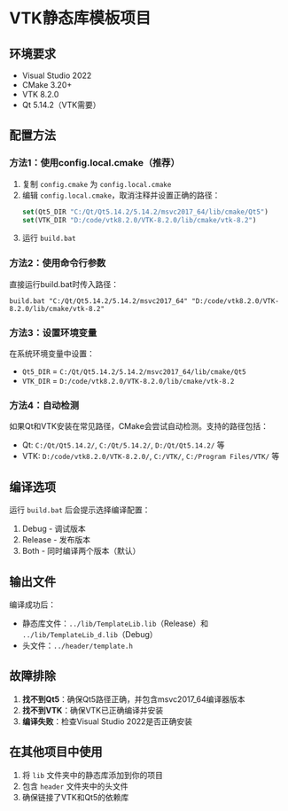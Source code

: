 # VTK静态库模板项目

## 环境要求
- Visual Studio 2022
- CMake 3.20+
- VTK 8.2.0
- Qt 5.14.2（VTK需要）

## 配置方法

### 方法1：使用config.local.cmake（推荐）
1. 复制 `config.cmake` 为 `config.local.cmake`
2. 编辑 `config.local.cmake`，取消注释并设置正确的路径：
   ```cmake
   set(Qt5_DIR "C:/Qt/Qt5.14.2/5.14.2/msvc2017_64/lib/cmake/Qt5")
   set(VTK_DIR "D:/code/vtk8.2.0/VTK-8.2.0/lib/cmake/vtk-8.2")
   ```
3. 运行 `build.bat`

### 方法2：使用命令行参数
直接运行build.bat时传入路径：
```batch
build.bat "C:/Qt/Qt5.14.2/5.14.2/msvc2017_64" "D:/code/vtk8.2.0/VTK-8.2.0/lib/cmake/vtk-8.2"
```

### 方法3：设置环境变量
在系统环境变量中设置：
- `Qt5_DIR` = `C:/Qt/Qt5.14.2/5.14.2/msvc2017_64/lib/cmake/Qt5`
- `VTK_DIR` = `D:/code/vtk8.2.0/VTK-8.2.0/lib/cmake/vtk-8.2`

### 方法4：自动检测
如果Qt和VTK安装在常见路径，CMake会尝试自动检测。支持的路径包括：
- Qt: `C:/Qt/Qt5.14.2/`, `C:/Qt/5.14.2/`, `D:/Qt/Qt5.14.2/` 等
- VTK: `D:/code/vtk8.2.0/VTK-8.2.0/`, `C:/VTK/`, `C:/Program Files/VTK/` 等

## 编译选项
运行 `build.bat` 后会提示选择编译配置：
1. Debug - 调试版本
2. Release - 发布版本
3. Both - 同时编译两个版本（默认）

## 输出文件
编译成功后：
- 静态库文件：`../lib/TemplateLib.lib`（Release）和 `../lib/TemplateLib_d.lib`（Debug）
- 头文件：`../header/template.h`

## 故障排除
1. **找不到Qt5**：确保Qt5路径正确，并包含msvc2017_64编译器版本
2. **找不到VTK**：确保VTK已正确编译并安装
3. **编译失败**：检查Visual Studio 2022是否正确安装

## 在其他项目中使用
1. 将 `lib` 文件夹中的静态库添加到你的项目
2. 包含 `header` 文件夹中的头文件
3. 确保链接了VTK和Qt5的依赖库
